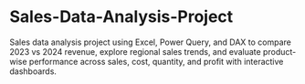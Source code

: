 # Sales-Data-Analysis-Project
Sales data analysis project using Excel, Power Query, and DAX to compare 2023 vs 2024 revenue, explore regional sales trends, and evaluate product-wise performance across sales, cost, quantity, and profit with interactive dashboards.
